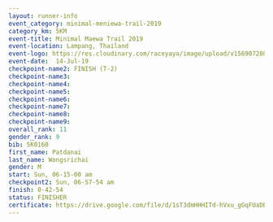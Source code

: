 ```yaml
---
layout: runner-info 
event_category: minimal-meniewa-trail-2019 
category_km: 5KM 
event-title: Minimal Maewa Trail 2019 
event-location: Lampang, Thailand 
event-logo: https://res.cloudinary.com/raceyaya/image/upload/v1569072805/logo/minimal-trail_ktnvsp.jpg 
event-date:  14-Jul-19 
checkpoint-name2: FINISH (T-2) 
checkpoint-name3: 
checkpoint-name4: 
checkpoint-name5: 
checkpoint-name6: 
checkpoint-name7: 
checkpoint-name8: 
checkpoint-name9: 
overall_rank: 11
gender_rank: 9
bib: 5K0160
first_name: Patdanai
last_name: Wongsrichai
gender: M
start: Sun, 06-15-00 am
checkpoint2: Sun, 06-57-54 am
finish: 0-42-54
status: FINISHER
certificate: https://drive.google.com/file/d/1sT3dmHHHITd-hVxu_gGqFUaDBMSNO-2p/view?usp=sharing
---
```

